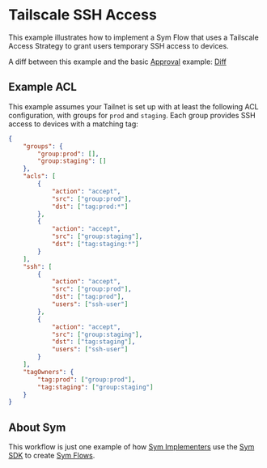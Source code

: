 # Tailscale SSH Access

This example illustrates how to implement a Sym Flow that uses a Tailscale Access Strategy to grant users temporary SSH access to devices.

A diff between this example and the basic [Approval](../approvals) example: [Diff](https://github.com/symopsio/quickstarts/compare/67553549...00062b0)

## Example ACL

This example assumes your Tailnet is set up with at least the following ACL configuration, with groups for `prod` and `staging`. Each group provides SSH access to devices with a matching tag:

```json
{
    "groups": {
        "group:prod": [],
        "group:staging": []
    },
    "acls": [
        {
            "action": "accept",
            "src": ["group:prod"],
            "dst": ["tag:prod:*"]
        },
        {
            "action": "accept",
            "src": ["group:staging"],
            "dst": ["tag:staging:*"]
        }
    ],
    "ssh": [
        {
            "action": "accept",
            "src": ["group:prod"],
            "dst": ["tag:prod"],
            "users": ["ssh-user"]
        },
        {
            "action": "accept",
            "src": ["group:staging"],
            "dst": ["tag:staging"],
            "users": ["ssh-user"]
        }
    ],
    "tagOwners": {
        "tag:prod": ["group:prod"],
        "tag:staging": ["group:staging"]
    }
}

```

## About Sym

This workflow is just one example of how [Sym Implementers](https://docs.symops.com/docs/sym-for-implementers) use the [Sym SDK](https://docs.symops.com/docs) to create [Sym Flows](https://docs.symops.com/docs/flows).

